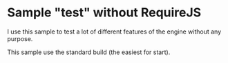 Sample "test" without RequireJS
===========
I use this sample to test a lot of different features of the engine without any purpose.

This sample use the standard build (the easiest for start).